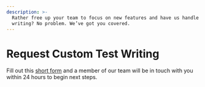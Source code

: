 ```yaml
---
description: >-
  Rather free up your team to focus on new features and have us handle test
  writing? No problem. We’ve got you covered.
---
```


# Request Custom Test Writing

Fill out this [short form](https://airtable.com/shrIzrQxUZqBOKabG) and a member of our team will be in touch with you within 24 hours to begin next steps.

